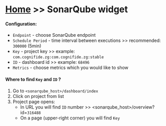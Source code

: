 # [Home](/cogboard/) >> SonarQube widget

#### Configuration:
* `Endpoint` - choose SonarQube endpoint
* `Schedule Period` - time interval between executions >> recommended: `300000` (5min)
* `Key` - project key >> example: `com.cognifide.zg:com.cognifide.zg:stable`
* `ID` - dashboard id >> example: `68496`
* `Metrics` - choose metrics which you would like to show

#### Where to find `Key` and `ID` ?
1. Go to `<sonarqube_host>/dashboard/index`
2. Click on project from list
3. Project page opens:  
   * In URL you will find `ID` number >> <sonarqube_host>/overview?id=`316488`  
   * On a page (upper-right corner) you will find `Key`
